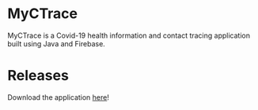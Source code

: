 # MyCTrace
MyCTrace is a Covid-19 health information and contact tracing application built using Java and Firebase. 

# Releases
Download the application [here](https://github.com/DanWlker/MyCTrace/releases)!
